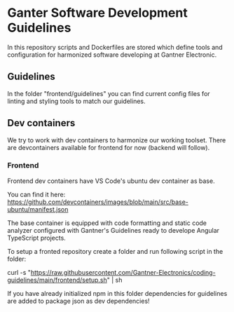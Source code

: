 # Ganter Software Development Guidelines

In this repository scripts and Dockerfiles are stored which define tools and configuration for harmonized software developing at Gantner Electronic.

## Guidelines

In the folder "frontend/guidelines" you can find current config files for linting and styling tools to match our guidelines.

## Dev containers

We try to work with dev containers to harmonize our working toolset. There are devcontainers available for frontend for now (backend will follow).

### Frontend

Frontend dev containers have VS Code's ubuntu dev container as base.

You can find it here: https://github.com/devcontainers/images/blob/main/src/base-ubuntu/manifest.json

The base container is equipped with code formatting and static code analyzer configured with Gantner's Guidelines ready to develope Angular TypeScript projects.

To setup a fronted repository create a folder and run following script in the folder:

curl -s "https://raw.githubusercontent.com/Gantner-Electronics/coding-guidelines/main/frontend/setup.sh" | sh

If you have already initialized npm in this folder dependencies for guidelines are added to package json as dev dependencies!
